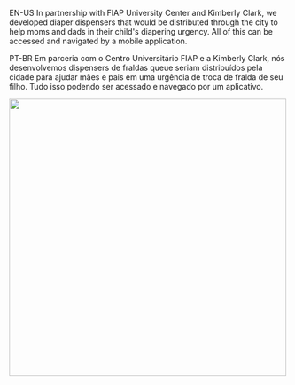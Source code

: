 EN-US
In partnership with FIAP University Center and Kimberly Clark, we developed diaper dispensers that would be distributed through the city to help moms and dads in their child's diapering urgency. All of this can be accessed and navigated by a mobile application.

PT-BR
Em parceria com o Centro Universitário FIAP e a Kimberly Clark, nós desenvolvemos dispensers de fraldas queue seriam distribuídos pela cidade para ajudar mães e pais em uma urgência de troca de fralda de seu filho. Tudo isso podendo ser acessado e navegado por um aplicativo.

<img src="https://i.imgur.com/tzjX7lI.jpg" width="500">
